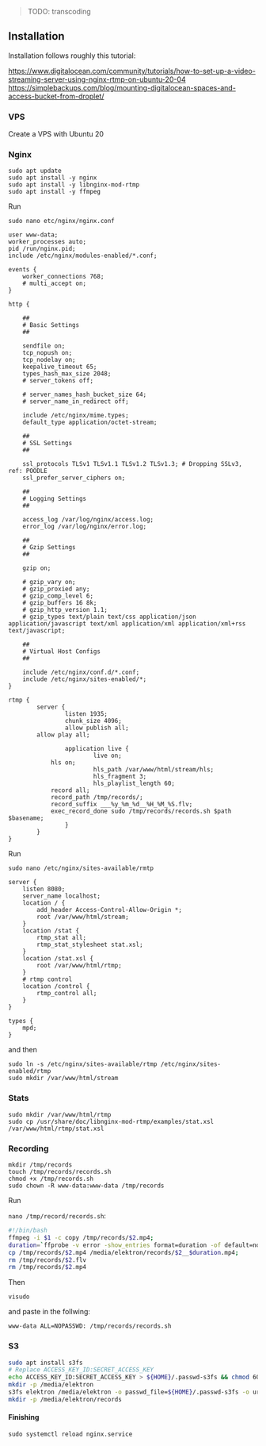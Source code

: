 
> TODO: transcoding

## Installation

Installation follows roughly this tutorial:

https://www.digitalocean.com/community/tutorials/how-to-set-up-a-video-streaming-server-using-nginx-rtmp-on-ubuntu-20-04
https://simplebackups.com/blog/mounting-digitalocean-spaces-and-access-bucket-from-droplet/

### VPS

Create a VPS with Ubuntu 20

### Nginx

```
sudo apt update
sudo apt install -y nginx
sudo apt install -y libnginx-mod-rtmp
sudo apt install -y ffmpeg
```

Run

```
sudo nano etc/nginx/nginx.conf
```

```nginx
user www-data;
worker_processes auto;
pid /run/nginx.pid;
include /etc/nginx/modules-enabled/*.conf;

events {
	worker_connections 768;
	# multi_accept on;
}

http {

	##
	# Basic Settings
	##

	sendfile on;
	tcp_nopush on;
	tcp_nodelay on;
	keepalive_timeout 65;
	types_hash_max_size 2048;
	# server_tokens off;

	# server_names_hash_bucket_size 64;
	# server_name_in_redirect off;

	include /etc/nginx/mime.types;
	default_type application/octet-stream;

	##
	# SSL Settings
	##

	ssl_protocols TLSv1 TLSv1.1 TLSv1.2 TLSv1.3; # Dropping SSLv3, ref: POODLE
	ssl_prefer_server_ciphers on;

	##
	# Logging Settings
	##

	access_log /var/log/nginx/access.log;
	error_log /var/log/nginx/error.log;

	##
	# Gzip Settings
	##

	gzip on;

	# gzip_vary on;
	# gzip_proxied any;
	# gzip_comp_level 6;
	# gzip_buffers 16 8k;
	# gzip_http_version 1.1;
	# gzip_types text/plain text/css application/json application/javascript text/xml application/xml application/xml+rss text/javascript;

	##
	# Virtual Host Configs
	##

	include /etc/nginx/conf.d/*.conf;
	include /etc/nginx/sites-enabled/*;
}

rtmp {
        server {
                listen 1935;
                chunk_size 4096;
                allow publish all;
		allow play all;
				
                application live {
                        live on;
			hls on;
                        hls_path /var/www/html/stream/hls;
                        hls_fragment 3;
                        hls_playlist_length 60;
			record all;  
			record_path /tmp/records/;  
			record_suffix ___%y_%m_%d__%H_%M_%S.flv;  
			exec_record_done sudo /tmp/records/records.sh $path $basename;
                }
        }
}
```

Run

```
sudo nano /etc/nginx/sites-available/rmtp
```

```nginx
server {
    listen 8080;
    server_name localhost;
    location / {
        add_header Access-Control-Allow-Origin *;
        root /var/www/html/stream;
    }
    location /stat {
        rtmp_stat all;
        rtmp_stat_stylesheet stat.xsl;
    }
    location /stat.xsl {
        root /var/www/html/rtmp;
    }
    # rtmp control
    location /control {
        rtmp_control all;
    }
}

types {
    mpd;
}
```

and then

```
sudo ln -s /etc/nginx/sites-available/rtmp /etc/nginx/sites-enabled/rtmp
sudo mkdir /var/www/html/stream
```

### Stats

```
sudo mkdir /var/www/html/rtmp
sudo cp /usr/share/doc/libnginx-mod-rtmp/examples/stat.xsl /var/www/html/rtmp/stat.xsl
```

### Recording

```
mkdir /tmp/records
touch /tmp/records/records.sh
chmod +x /tmp/records.sh
sudo chown -R www-data:www-data /tmp/records
```

Run

`nano /tmp/record/records.sh`:

```sh
#!/bin/bash 
ffmpeg -i $1 -c copy /tmp/records/$2.mp4;
duration=`ffprobe -v error -show_entries format=duration -of default=noprint_wrappers=1:nokey=1 /tmp/records/$2.mp4`
cp /tmp/records/$2.mp4 /media/elektron/records/$2__$duration.mp4;
rm /tmp/records/$2.flv
rm /tmp/records/$2.mp4
```

Then

```
visudo
```

and paste in the follwing:

```
www-data ALL=NOPASSWD: /tmp/records/records.sh
```

### S3


```sh
sudo apt install s3fs
# Replace ACCESS_KEY_ID:SECRET_ACCESS_KEY
echo ACCESS_KEY_ID:SECRET_ACCESS_KEY > ${HOME}/.passwd-s3fs && chmod 600 ${HOME}/.passwd-s3fs
mkdir -p /media/elektron
s3fs elektron /media/elektron -o passwd_file=${HOME}/.passwd-s3fs -o url=https://fra1.digitaloceanspaces.com -o use_path_request_style -o default_acl=public-read-write -o umask=0000,mp_umask=0000,uid=33,gid=33 -o nonempty
mkdir -p /media/elektron/records
```

#### Finishing

```
sudo systemctl reload nginx.service
```
